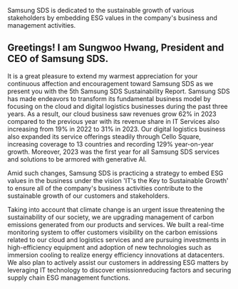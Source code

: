 Samsung SDS is dedicated to the sustainable growth of various stakeholders by embedding ESG values in the company's business and management activities.

## **Greetings! I am Sungwoo Hwang, President and CEO of Samsung SDS.**

It is a great pleasure to extend my warmest appreciation for your continuous affection and encouragement toward Samsung SDS as we present you with the 5th Samsung SDS Sustainability Report. Samsung SDS has made endeavors to transform its fundamental business model by focusing on the cloud and digital logistics businesses during the past three years. As a result, our cloud business saw revenues grow 62% in 2023 compared to the previous year with its revenue share in IT Services also increasing from 19% in 2022 to 31% in 2023. Our digital logistics business also expanded its service offerings steadily through Cello Square, increasing coverage to 13 countries and recording 129% year-on-year growth. Moreover, 2023 was the first year for all Samsung SDS services and solutions to be armored with generative AI.

Amid such changes, Samsung SDS is practicing a strategy to embed ESG values in the business under the vision 'IT's the Key to Sustainable Growth' to ensure all of the company's business activities contribute to the sustainable growth of our customers and stakeholders.

Taking into account that climate change is an urgent issue threatening the sustainability of our society, we are upgrading management of carbon emissions generated from our products and services. We built a real-time monitoring system to offer customers visibility on the carbon emissions related to our cloud and logistics services and are pursuing investments in high-efficiency equipment and adoption of new technologies such as immersion cooling to realize energy efficiency innovations at datacenters. We also plan to actively assist our customers in addressing ESG matters by leveraging IT technology to discover emissionreducing factors and securing supply chain ESG management functions.